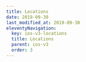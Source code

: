 ```yaml
---
title: Locations
date: 2019-09-30
last_modified_at: 2019-09-30
eleventyNavigation:
  key: ios-v3-locations
  title: Locations
  parent: ios-v3
  order: 3
---
```

